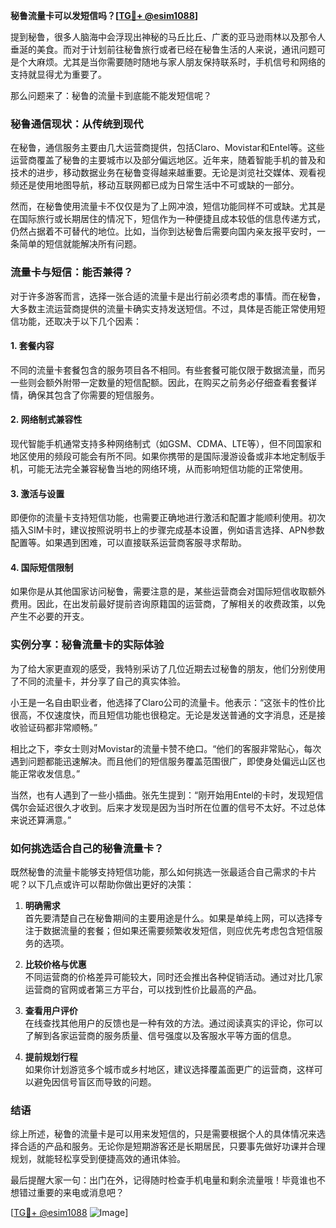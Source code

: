 **秘鲁流量卡可以发短信吗？[[TG💪+ @esim1088](https://t.me/s/esim1088)]**

提到秘鲁，很多人脑海中会浮现出神秘的马丘比丘、广袤的亚马逊雨林以及那令人垂涎的美食。而对于计划前往秘鲁旅行或者已经在秘鲁生活的人来说，通讯问题可是个大麻烦。尤其是当你需要随时随地与家人朋友保持联系时，手机信号和网络的支持就显得尤为重要了。

那么问题来了：秘鲁的流量卡到底能不能发短信呢？

### 秘鲁通信现状：从传统到现代

在秘鲁，通信服务主要由几大运营商提供，包括Claro、Movistar和Entel等。这些运营商覆盖了秘鲁的主要城市以及部分偏远地区。近年来，随着智能手机的普及和技术的进步，移动数据业务在秘鲁变得越来越重要。无论是浏览社交媒体、观看视频还是使用地图导航，移动互联网都已成为日常生活中不可或缺的一部分。

然而，在秘鲁使用流量卡不仅仅是为了上网冲浪，短信功能同样不可或缺。尤其是在国际旅行或长期居住的情况下，短信作为一种便捷且成本较低的信息传递方式，仍然占据着不可替代的地位。比如，当你到达秘鲁后需要向国内亲友报平安时，一条简单的短信就能解决所有问题。

### 流量卡与短信：能否兼得？

对于许多游客而言，选择一张合适的流量卡是出行前必须考虑的事情。而在秘鲁，大多数主流运营商提供的流量卡确实支持发送短信。不过，具体是否能正常使用短信功能，还取决于以下几个因素：

#### 1. **套餐内容**
   不同的流量卡套餐包含的服务项目各不相同。有些套餐可能仅限于数据流量，而另一些则会额外附带一定数量的短信配额。因此，在购买之前务必仔细查看套餐详情，确保其包含了你需要的短信服务。

#### 2. **网络制式兼容性**
   现代智能手机通常支持多种网络制式（如GSM、CDMA、LTE等），但不同国家和地区使用的频段可能会有所不同。如果你携带的是国际漫游设备或非本地定制版手机，可能无法完全兼容秘鲁当地的网络环境，从而影响短信功能的正常使用。

#### 3. **激活与设置**
   即便你的流量卡支持短信功能，也需要正确地进行激活和配置才能顺利使用。初次插入SIM卡时，建议按照说明书上的步骤完成基本设置，例如语言选择、APN参数配置等。如果遇到困难，可以直接联系运营商客服寻求帮助。

#### 4. **国际短信限制**
   如果你是从其他国家访问秘鲁，需要注意的是，某些运营商会对国际短信收取额外费用。因此，在出发前最好提前咨询原籍国的运营商，了解相关的收费政策，以免产生不必要的开支。

### 实例分享：秘鲁流量卡的实际体验

为了给大家更直观的感受，我特别采访了几位近期去过秘鲁的朋友，他们分别使用了不同的流量卡，并分享了自己的真实体验。

小王是一名自由职业者，他选择了Claro公司的流量卡。他表示：“这张卡的性价比很高，不仅速度快，而且短信功能也很稳定。无论是发送普通的文字消息，还是接收验证码都非常顺畅。”

相比之下，李女士则对Movistar的流量卡赞不绝口。“他们的客服非常贴心，每次遇到问题都能迅速解决。而且他们的短信服务覆盖范围很广，即使身处偏远山区也能正常收发信息。”

当然，也有人遇到了一些小插曲。张先生提到：“刚开始用Entel的卡时，发现短信偶尔会延迟很久才收到。后来才发现是因为当时所在位置的信号不太好。不过总体来说还算满意。”

### 如何挑选适合自己的秘鲁流量卡？

既然秘鲁的流量卡能够支持短信功能，那么如何挑选一张最适合自己需求的卡片呢？以下几点或许可以帮助你做出更好的决策：

1. **明确需求**  
   首先要清楚自己在秘鲁期间的主要用途是什么。如果是单纯上网，可以选择专注于数据流量的套餐；但如果还需要频繁收发短信，则应优先考虑包含短信服务的选项。

2. **比较价格与优惠**  
   不同运营商的价格差异可能较大，同时还会推出各种促销活动。通过对比几家运营商的官网或者第三方平台，可以找到性价比最高的产品。

3. **查看用户评价**  
   在线查找其他用户的反馈也是一种有效的方法。通过阅读真实的评论，你可以了解到各家运营商的服务质量、信号强度以及客服水平等方面的信息。

4. **提前规划行程**  
   如果你计划游览多个城市或乡村地区，建议选择覆盖面更广的运营商，这样可以避免因信号盲区而导致的问题。

### 结语

综上所述，秘鲁的流量卡是可以用来发短信的，只是需要根据个人的具体情况来选择合适的产品和服务。无论你是短期游客还是长期居民，只要事先做好功课并合理规划，就能轻松享受到便捷高效的通讯体验。

最后提醒大家一句：出门在外，记得随时检查手机电量和剩余流量哦！毕竟谁也不想错过重要的来电或消息吧？

[[TG💪+ @esim1088](https://t.me/s/esim1088) ![Image](https://i.postimg.cc/4NQfJmqS/Snipaste-2025-05-13-00-14-12.png)]